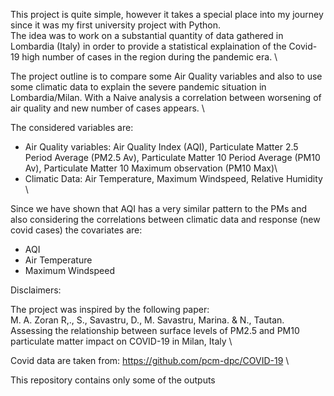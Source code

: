 This project is quite simple, however it takes a special place into my journey since it was my first university project with Python. \
The idea was to work on a substantial quantity of data gathered in Lombardia (Italy) in order to provide a statistical explaination of the Covid-19 high number of cases in the region during the pandemic era. \

The project outline is to compare some Air Quality variables and also to use some climatic data to explain the severe pandemic situation in Lombardia/Milan. With a Naive analysis a correlation between worsening of air quality and new number of cases appears. \

The considered variables are:
- Air Quality variables: Air Quality Index (AQI), Particulate Matter 2.5 Period Average (PM2.5 Av), Particulate Matter 10 Period Average (PM10 Av), Particulate Matter 10 Maximum observation (PM10 Max)\
- Climatic Data: Air Temperature, Maximum Windspeed, Relative Humidity \

Since we have shown that AQI has a very similar pattern to the PMs and also considering the correlations between climatic data and response (new covid cases) the covariates are: 
- AQI
- Air Temperature
- Maximum Windspeed

Disclaimers:

The project was inspired by the following paper: \
M. A. Zoran R,., S., Savastru, D., M. Savastru, Marina. & N., Tautan. Assessing the relationship between surface levels of PM2.5 and PM10 particulate matter impact on COVID-19 in Milan, Italy \

Covid data are taken from:
https://github.com/pcm-dpc/COVID-19 \

This repository contains only some of the outputs

